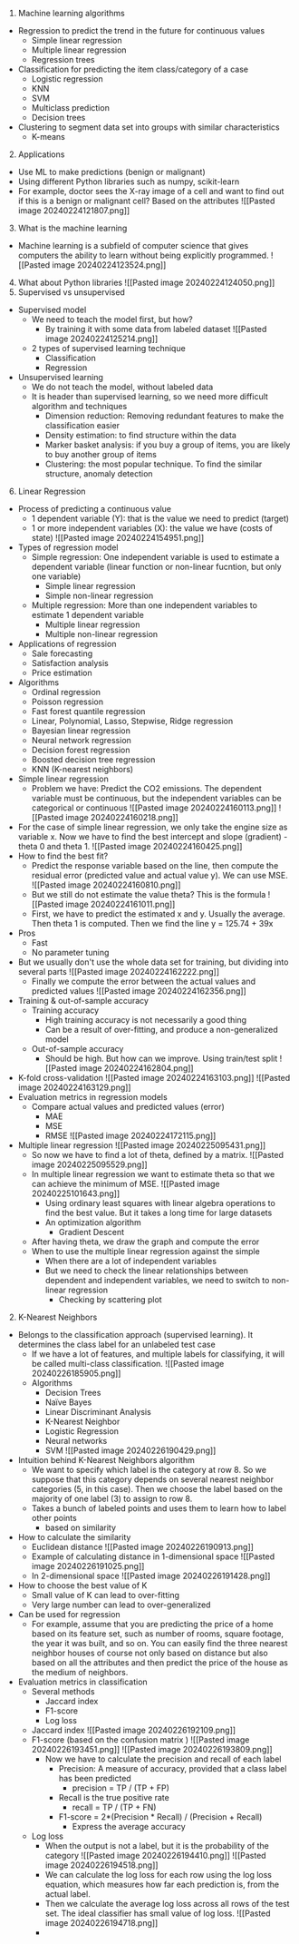 1. Machine learning algorithms
- Regression to predict the trend in the future for continuous values
	- Simple linear regression
	- Multiple linear regression
	- Regression trees
- Classification for predicting the item class/category of a case
	- Logistic regression
	- KNN
	- SVM
	- Multiclass prediction
	- Decision trees
- Clustering to segment data set into groups with similar characteristics
	- K-means
2. Applications
- Use ML to make predictions (benign or malignant)
- Using different Python libraries such as numpy, scikit-learn
- For example, doctor sees the X-ray image of a cell and want to find out if this is a benign or malignant cell? Based on the attributes
![[Pasted image 20240224121807.png]]
3. What is the machine learning
- Machine learning is a subfield of computer science that gives computers the ability to learn without being explicitly programmed.
![[Pasted image 20240224123524.png]]
4. What about Python libraries
![[Pasted image 20240224124050.png]]
5. Supervised vs unsupervised
- Supervised model
	- We need to teach the model first, but how?
		- By training it with some data from labeled dataset
		![[Pasted image 20240224125214.png]]
	- 2 types of supervised learning technique
		- Classification
		- Regression
- Unsupervised learning
	- We do not teach the model, without labeled data
	- It is header than supervised learning, so we need more difficult algorithm and techniques
		- Dimension reduction: Removing redundant features to make the classification easier
		- Density estimation: to find structure within the data
		- Marker basket analysis: if you buy a group of items, you are likely to buy another group of items
		- Clustering: the most popular technique. To find the similar structure, anomaly detection
6. Linear Regression
- Process of predicting a continuous value
	- 1 dependent variable (Y): that is the value we need to predict (target)
	- 1 or more independent variables (X): the value we have (costs of state)
	![[Pasted image 20240224154951.png]]
- Types of regression model
	- Simple regression: One independent variable is used to estimate a dependent variable (linear function or non-linear fucntion, but only one variable)
		- Simple linear regression
		- Simple non-linear regression
	- Multiple regression: More than one independent variables to estimate 1 dependent variable
		- Multiple linear regression
		- Multiple non-linear regression
- Applications of regression
	- Sale forecasting
	- Satisfaction analysis
	- Price estimation
- Algorithms
	- Ordinal regression
	- Poisson regression
	- Fast forest quantile regression
	- Linear, Polynomial, Lasso, Stepwise, Ridge regression
	- Bayesian linear regression
	- Neural network regression
	- Decision forest regression
	- Boosted decision tree regression
	- KNN (K-nearest neighbors)
- Simple linear regression
	- Problem we have: Predict the CO2 emissions. The dependent variable must be continuous, but the independent variables can be categorical or continuous
	![[Pasted image 20240224160113.png]]
	![[Pasted image 20240224160218.png]]
- For the case of simple linear regression, we only take the engine size as variable x. Now we have to find the best intercept and slope (gradient) - theta 0 and theta 1.
![[Pasted image 20240224160425.png]]
- How to find the best fit?
	- Predict the response variable based on the line, then compute the residual error (predicted value and actual value y). We can use MSE.
	![[Pasted image 20240224160810.png]]
	- But we still do not estimate the value theta? This is the formula
	![[Pasted image 20240224161011.png]]
	- First, we have to predict the estimated x and y. Usually the average. Then theta 1 is computed. Then we find the line y = 125.74 + 39x
- Pros
	- Fast
	- No parameter tuning
- But we usually don't use the whole data set for training, but dividing into several parts
![[Pasted image 20240224162222.png]]
	- Finally we compute the error between the actual values and predicted values
	![[Pasted image 20240224162356.png]]
- Training & out-of-sample accuracy
	- Training accuracy
		- High training accuracy is not necessarily a good thing
		- Can be a result of over-fitting, and produce a non-generalized model
	- Out-of-sample accuracy
		- Should be high. But how can we improve. Using train/test split
		![[Pasted image 20240224162804.png]]
- K-fold cross-validation
![[Pasted image 20240224163103.png]]
![[Pasted image 20240224163129.png]]
- Evaluation metrics in regression models
	- Compare actual values and predicted values (error)
		- MAE
		- MSE
		- RMSE
		![[Pasted image 20240224172115.png]]
- Multiple linear regression
	![[Pasted image 20240225095431.png]]
	- So now we have to find a lot of theta, defined by a matrix.
		![[Pasted image 20240225095529.png]]
	- In multiple linear regression we want to estimate theta so that we can achieve the minimum of MSE.
		![[Pasted image 20240225101643.png]]
		- Using ordinary least squares with linear algebra operations to find the best value. But it takes a long time for large datasets
		- An optimization algorithm
			- Gradient Descent
	- After having theta, we draw the graph and compute the error
	- When to use the multiple linear regression against the simple
		- When there are a lot of independent variables
		- But we need to check the linear relationships between dependent and independent variables, we need to switch to non-linear regression
			- Checking by scattering plot
2. K-Nearest Neighbors
- Belongs to the classification approach (supervised learning). It determines the class label for an unlabeled test case
	- If we have a lot of features, and multiple labels for classifying, it will be called multi-class classification.
	![[Pasted image 20240226185905.png]]
	- Algorithms
		- Decision Trees
		- Naïve Bayes
		- Linear Discriminant Analysis
		- K-Nearest Neighbor
		- Logistic Regression
		- Neural networks
		- SVM
	![[Pasted image 20240226190429.png]]
- Intuition behind K-Nearest Neighbors algorithm
	- We want to specify which label is the category at row 8. So we suppose that this category depends on several nearest neighbor categories (5, in this case). Then we choose the label based on the majority of one label (3) to assign to row 8.
	- Takes a bunch of labeled points and uses them to learn how to label other points
		- based on similarity
- How to calculate the similarity
	- Euclidean distance
	![[Pasted image 20240226190913.png]]
	- Example of calculating distance in 1-dimensional space
	![[Pasted image 20240226191025.png]]
	- In 2-dimensional space
	![[Pasted image 20240226191428.png]]
- How to choose the best value of K
	- Small value of K can lead to over-fitting
	- Very large number can lead to over-generalized
- Can be used for regression
	- For example, assume that you are predicting the price of a home based on its feature set, such as number of rooms, square footage, the year it was built, and so on. You can easily find the three nearest neighbor houses of course not only based on distance but also based on all the attributes and then predict the price of the house as the medium of neighbors.
- Evaluation metrics in classification
	- Several methods
		- Jaccard index
		- F1-score
		- Log loss
	- Jaccard index
	![[Pasted image 20240226192109.png]]
	- F1-score (based on the confusion matrix )
	![[Pasted image 20240226193451.png]]
	![[Pasted image 20240226193809.png]]
		- Now we have to calculate the precision and recall of each label
			- Precision: A measure of accuracy, provided that a class label has been predicted
				- precision = TP / (TP + FP)
			- Recall is the true positive rate
				- recall = TP / (TP + FN)
			- F1-score = 2*(Precision * Recall) / (Precision + Recall)
				- Express the average accuracy
	- Log loss
		- When the output is not a label, but it is the probability of the category
		![[Pasted image 20240226194410.png]]
		![[Pasted image 20240226194518.png]]
		- We can calculate the log loss for each row using the log loss equation, which measures how far each prediction is, from the actual label.
		- Then we calculate the average log loss across all rows of the test set. The ideal classifier has small value of log loss.
		![[Pasted image 20240226194718.png]]
		- 
